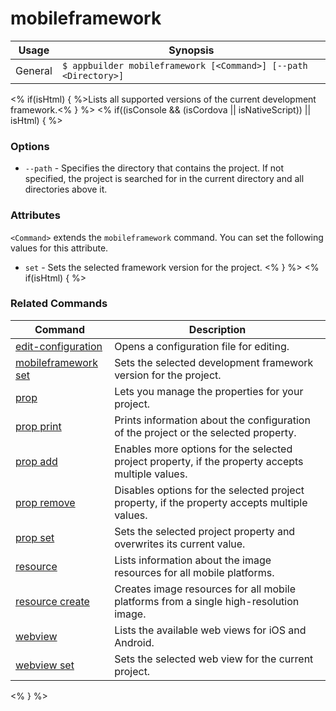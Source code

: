 mobileframework
==========

Usage | Synopsis
------|-------
General | `$ appbuilder mobileframework [<Command>] [--path <Directory>]`

<% if(isHtml) { %>Lists all supported versions of the current development framework.<% } %>
<% if((isConsole && (isCordova || isNativeScript)) || isHtml) { %>
### Options
* `--path` - Specifies the directory that contains the project. If not specified, the project is searched for in the current directory and all directories above it.

### Attributes

`<Command>` extends the `mobileframework` command. You can set the following values for this attribute.
* `set` - Sets the selected framework version for the project.
<% } %>
<% if(isHtml) { %>
### Related Commands

Command | Description
----------|----------
[edit-configuration](edit-configuration.html) | Opens a configuration file for editing.
[mobileframework set](mobileframework-set.html) | Sets the selected development framework version for the project.
[prop](prop.html) | Lets you manage the properties for your project.
[prop print](prop-print.html) | Prints information about the configuration of the project or the selected property.
[prop add](prop-add.html) | Enables more options for the selected project property, if the property accepts multiple values.
[prop remove](prop-remove.html) | Disables options for the selected project property, if the property accepts multiple values.
[prop set](prop-set.html) | Sets the selected project property and overwrites its current value.
[resource](resource.html) | Lists information about the image resources for all mobile platforms.
[resource create](resource-create.html) | Creates image resources for all mobile platforms from a single high-resolution image.
[webview](webview.html) | Lists the available web views for iOS and Android.
[webview set](webview-set.html) | Sets the selected web view for the current project.
<% } %>
